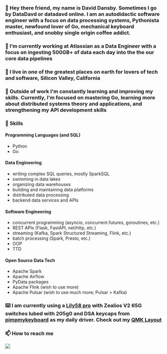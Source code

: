 ### 👋 Hey there friend, my name is **David Dansby**. Sometimes I go by DataDavd or datadavd online. I am an autodidactic software engineer with a focus on data processing systems, Pythonista master, newfound lover of Go, mechanical keyboard enthusiast, and snobby single origin coffee addict.

### 💪 I’m currently working at Atlassian as a Data Engineer with a focus on ingesting 500GB+ of data each day into the the our core data pipelines

### 🌉 I live in one of the greatest places on earth for lovers of tech and software, Silicon Valley, California

### 🌱 Outside of work I'm constantly learning and improving my skills. Currently, I'm focused on mastering Go, learning more about distributed systems theory and applications, and strengthening my API development skills

### 🚀 Skills
#### Programming Languages (and SQL)
- Python
- Go
#### Data Engineering
- writing complex SQL queries, mostly SparkSQL
- swimming in data lakes
- organizing data warehouses
- building and maintaining data platforms
- distributed data processing
- backend data services and APIs
#### Software Engineering
- concurrent programming (asyncio, concurrent.futures, goroutines, etc.)
- REST APIs (Flask, FastAPI, net/http, etc.)
- streaming (Kafka, Spark Structured Streaming, Flink, etc.)
- batch processing (Spark, Presto, etc.)
- OOP
- TTD
#### Open Source Data Tech
- Apache Spark
- Apache Airflow
- PyData packages
- Apache Flink (wish to use more)
- Apache Pulsar (wish to use much more; Pulsar > Kafka)

### ⌨️ I am currently using a [Lily58 pro](https://github.com/DataDavD/qmk_firmware/tree/master/keyboards/lily58) with Zealios V2 65G switches lubed with 205g0 and DSA keycaps from [pimpmykeyboard](https://pimpmykeyboard.com) as my daily driver. Check out my [QMK Layout](https://github.com/DataDavD/qmk_firmware/blob/master/keyboards/lily58/keymaps/datadavd_lily58pro/keymap.c)

### 📫 How to reach me
<a href="https://www.linkedin.com/in/davidldansby/"><img src="https://img.shields.io/badge/LinkedIn-0077B5?style=for-the-badge&logo=linkedin&logoColor=white"></a>

<!--
**DataDavD/DataDavD** is a ✨ _special_ ✨ repository because its `README.md` (this file) appears on your GitHub profile.

Here are some ideas to get you started:

- 🔭 I’m currently working on ...
- 🌱 I’m currently learning ...
- 👯 I’m looking to collaborate on ...
- 🤔 I’m looking for help with ...
- 💬 Ask me about ...
- 📫 How to reach me: ...
- 😄 Pronouns: ...
- ⚡ Fun fact: ...
-->
